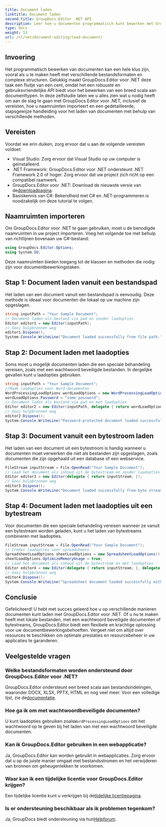 ```yaml
---
title: Document laden
linktitle: Document laden
second_title: GroupDocs.Editor .NET API
description: Leer hoe u documenten programmatisch kunt bewerken met GroupDocs.Editor voor .NET. Stapsgewijze handleiding voor het laden van documenten, het omgaan met met een wachtwoord beveiligde bestanden en meer.
type: docs
weight: 13
url: /nl/net/document-editing/load-document/
---
```

## Invoering
Het programmatisch bewerken van documenten kan een hele klus zijn, vooral als u te maken heeft met verschillende bestandsformaten en complexe structuren. Gelukkig maakt GroupDocs.Editor voor .NET deze taak een fluitje van een cent, omdat het een robuuste en gebruiksvriendelijke API biedt voor het bewerken van een breed scala aan documenttypen. In deze zelfstudie laten we u alles zien wat u nodig heeft om aan de slag te gaan met GroupDocs.Editor voor .NET, inclusief de vereisten, hoe u naamruimten importeert en een gedetailleerde, stapsgewijze handleiding voor het laden van documenten met behulp van verschillende methoden.
## Vereisten
Voordat we erin duiken, zorg ervoor dat u aan de volgende vereisten voldoet:
- Visual Studio: Zorg ervoor dat Visual Studio op uw computer is geïnstalleerd.
- .NET Framework: GroupDocs.Editor voor .NET ondersteunt .NET Framework 2.0 of hoger. Zorg ervoor dat uw project zich richt op een compatibel raamwerk.
-  GroupDocs.Editor voor .NET: Download de nieuwste versie van de[downloadpagina](https://releases.groupdocs.com/editor/net/).
- Basiskennis van C#: Bekendheid met C# en .NET-programmeren is noodzakelijk om deze tutorial te volgen.
## Naamruimten importeren
Om GroupDocs.Editor voor .NET te gaan gebruiken, moet u de benodigde naamruimten in uw project importeren. Voeg het volgende toe met behulp van richtlijnen bovenaan uw C#-bestand:
```csharp
using GroupDocs.Editor.Options;
using System.IO;
```
Deze naamruimten bieden toegang tot de klassen en methoden die nodig zijn voor documentbewerkingstaken.
## Stap 1: Document laden vanuit een bestandspad
Het laden van een document vanuit een bestandspad is eenvoudig. Deze methode is ideaal voor documenten die lokaal op uw machine zijn opgeslagen.

```csharp
string inputPath = "Your Sample Document";
// Document laden als bestand via pad en zonder laadopties
Editor editor1 = new Editor(inputPath);
// Gooi hulpbronnen weg
editor1.Dispose();
System.Console.WriteLine("Document loaded successfully from file path.");
```
## Stap 2: Document laden met laadopties
Soms moet u mogelijk documenten laden die een speciale behandeling vereisen, zoals met een wachtwoord beveiligde bestanden. In dergelijke gevallen kunt u laadopties gebruiken.

```csharp
string inputPath = "Your Sample Document";
//Maak laadopties voor Word-documenten
WordProcessingLoadOptions wordLoadOptions = new WordProcessingLoadOptions();
wordLoadOptions.Password = "some password";
// Document laden als bestand via pad en met laadopties
Editor editor2 = new Editor(inputPath, delegate { return wordLoadOptions; });
// Gooi hulpbronnen weg
editor2.Dispose();
System.Console.WriteLine("Password-protected document loaded successfully.");
```
## Stap 3: Document vanuit een bytestroom laden
Het laden van een document uit een bytestroom is handig wanneer u documenten moet verwerken die niet als bestanden zijn opgeslagen, zoals documenten die zijn opgehaald uit een database of een webservice.

```csharp
FileStream inputStream = File.OpenRead("Your Sample Document");
// Laad het document als inhoud uit de bytestream en zonder laadopties
Editor editor3 = new Editor(delegate { return inputStream; });
// Gooi hulpbronnen weg
editor3.Dispose();
System.Console.WriteLine("Document loaded successfully from byte stream.");
```
## Stap 4: Document laden met laadopties uit een bytestream
Voor documenten die een speciale behandeling vereisen wanneer ze vanuit een bytestream worden geladen, kunt u het laden van bytestreams combineren met laadopties.

```csharp
FileStream inputStream = File.OpenRead("Your Sample Document");
// Creëer laadopties voor spreadsheets
SpreadsheetLoadOptions sheetLoadOptions = new SpreadsheetLoadOptions();
sheetLoadOptions.OptimizeMemoryUsage = true;
// Laad het document als inhoud uit de bytestream en met laadopties
Editor editor4 = new Editor(delegate { return inputStream; }, delegate { return sheetLoadOptions; });
// Gooi hulpbronnen weg
editor4.Dispose();
System.Console.WriteLine("Spreadsheet document loaded successfully with load options.");
```
## Conclusie
Gefeliciteerd! U hebt met succes geleerd hoe u op verschillende manieren documenten kunt laden met GroupDocs.Editor voor .NET. Of u nu te maken heeft met lokale bestanden, met een wachtwoord beveiligde documenten of bytestreams, GroupDocs.Editor biedt een flexibele en krachtige oplossing voor uw documentbewerkingsbehoeften. Vergeet niet om altijd over resources te beschikken om optimale prestaties en resourcebeheer in uw applicaties te garanderen.
## Veelgestelde vragen
### Welke bestandsformaten worden ondersteund door GroupDocs.Editor voor .NET?
 GroupDocs.Editor ondersteunt een breed scala aan bestandsindelingen, waaronder DOCX, XLSX, PPTX, HTML en nog veel meer. Voor een volledige lijst, zie de[documentatie](https://reference.groupdocs.com/editor/net/).
### Hoe ga ik om met wachtwoordbeveiligde documenten?
 U kunt laadopties gebruiken zoals`WordProcessingLoadOptions` om het wachtwoord op te geven bij het laden van met een wachtwoord beveiligde documenten.
### Kan ik GroupDocs.Editor gebruiken in een webapplicatie?
Ja, GroupDocs.Editor kan worden gebruikt in webapplicaties. Zorg ervoor dat u op de juiste manier omgaat met bestandsstromen en het verwijderen van bronnen om geheugenlekken te voorkomen.
### Waar kan ik een tijdelijke licentie voor GroupDocs.Editor krijgen?
 Een tijdelijke licentie kunt u verkrijgen bij de[tijdelijke licentiepagina](https://purchase.groupdocs.com/temporary-license/).
### Is er ondersteuning beschikbaar als ik problemen tegenkom?
 Ja, GroupDocs biedt ondersteuning via hun[Helpforum](https://forum.groupdocs.com/c/editor/20).